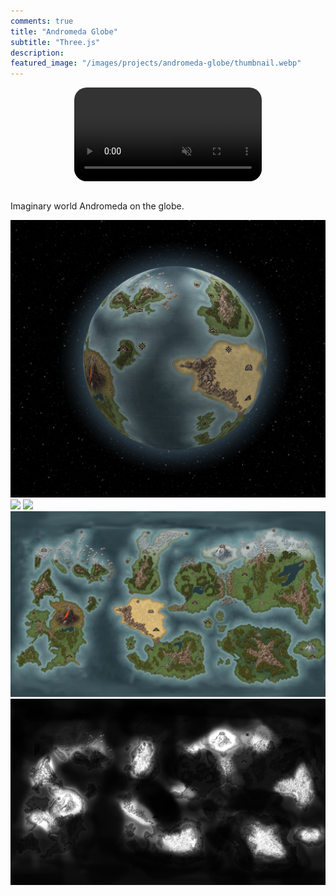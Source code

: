 ```yaml
---
comments: true
title: "Andromeda Globe"
subtitle: "Three.js"
description: 
featured_image: "/images/projects/andromeda-globe/thumbnail.webp"
---
```



<video style="margin:0 auto;max-width:80%;border-radius:20px;display: flex;" muted autoplay controls>
    <source src="/images/projects/andromeda-globe/vid.mp4" type="video/mp4">
</video>

<br/>

Imaginary world Andromeda  on the globe.



<div class="gallery" data-columns="3">
    <img src="/images/projects/andromeda-globe/5.png">
	<img src="/images/projects/andromeda-globe/1.png">
	<img src="/images/projects/andromeda-globe/2.png">
	<img src="/images/projects/andromeda-globe/3.png">
	<img src="/images/projects/andromeda-globe/4.png">
    
</div>
